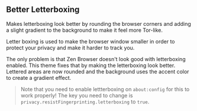 ## Better Letterboxing

Makes letterboxing look better by rounding the browser corners and adding a slight gradient to the background to make it feel more Tor-like.

Letter boxing is used to make the browser window smaller in order to protect your privacy and make it harder to track you.

The only problem is that Zen Browser doesn't look good with letterboxing enabled. This theme fixes that by making the letterboxing look better. Lettered areas are now rounded and the background uses the accent color to create a gradient effect.

> Note that you need to enable lettterboxing on `about:config` for this to work properly! The key you need to change is `privacy.resistFingerprinting.letterboxing` to `true`.
